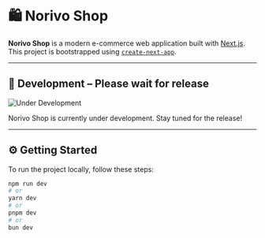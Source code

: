 # 🛍️ Norivo Shop

**Norivo Shop** is a modern e-commerce web application built with [Next.js](https://nextjs.org). This project is bootstrapped using [`create-next-app`](https://github.com/vercel/next.js/tree/canary/packages/create-next-app).

---

## 🚧 Development – Please wait for release

![Under Development](https://giffiles.alphacoders.com/158/158667.gif)

Norivo Shop is currently under development. Stay tuned for the release!

---

## ⚙️ Getting Started

To run the project locally, follow these steps:

```bash
npm run dev
# or
yarn dev
# or
pnpm dev
# or
bun dev
